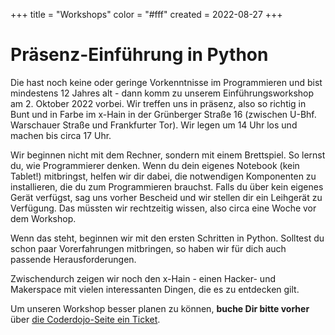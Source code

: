 +++
title = "Workshops"
color = "#fff"
created = 2022-08-27
+++

<script lang="ts">
  import Figure from '$lib/components/Figure.svelte';
</script>

# Präsenz-Einführung in Python

Die hast noch keine oder geringe Vorkenntnisse im Programmieren und bist mindestens 12 Jahres alt - dann komm zu unserem Einführungsworkshop am 2. Oktober 2022 vorbei. Wir treffen uns in präsenz, also so richtig in Bunt und in Farbe im x-Hain in der Grünberger Straße 16 (zwischen U-Bhf. Warschauer Straße und Frankfurter Tor). Wir legen um 14 Uhr los und machen bis circa 17 Uhr.

Wir beginnen nicht mit dem Rechner, sondern mit einem Brettspiel. So lernst du, wie Programmierer denken. Wenn du dein eigenes Notebook (kein Tablet!) mitbringst, helfen wir dir dabei, die notwendigen Komponenten zu installieren, die du zum Programmieren brauchst. Falls du über kein eigenes Gerät verfügst, sag uns vorher Bescheid und wir stellen dir ein Leihgerät zu Verfügung. Das müssten wir rechtzeitig wissen, also circa eine Woche vor dem Workshop.

Wenn das steht, beginnen wir mit den ersten Schritten in Python. Solltest du schon paar Vorerfahrungen mitbringen, so haben wir für dich auch passende Herausforderungen.

Zwischendurch zeigen wir noch den x-Hain - einen Hacker- und Makerspace mit vielen interessanten Dingen, die es zu entdecken gilt.

Um unseren Workshop besser planen zu können, **buche Dir bitte vorher** über [die Coderdojo-Seite ein Ticket](https://zen.coderdojo.com/dojos/de/berlin/berlin-mitte-xhain).
